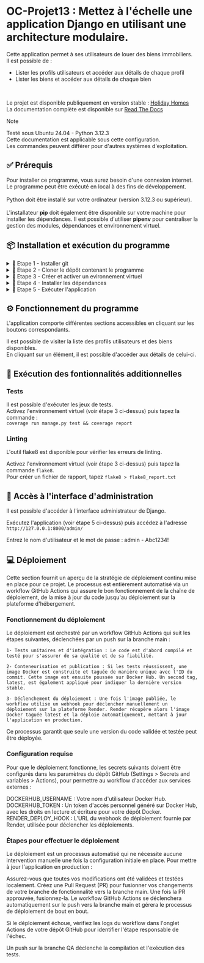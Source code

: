 # OC-Projet13 : Mettez à l'échelle une application Django en utilisant une architecture modulaire.

Cette application permet à ses utilisateurs de louer des biens immobiliers.<br>
Il est possible de :<br>
- Lister les profils utilisateurs et accéder aux détails de chaque profil <br>
- Lister les biens et accéder aux détails de chaque bien <br>
<br>

Le projet est disponible publiquement en version stable : [Holiday Homes](https://oc-projet13-latest.onrender.com/)<br>
La documentation complète est disponible sur [Read The Docs](https://gg-oc-projet13.readthedocs.io/fr/latest/index.html)<br>

> [!NOTE]
> Testé sous Ubuntu 24.04 - Python 3.12.3<br>
> Cette documentation est applicable sous cette configuration.<br>
> Les commandes peuvent différer pour d'autres systèmes d'exploitation.

## ✅ Prérequis

Pour installer ce programme, vous aurez besoin d'une connexion internet.<br>
Le programme peut être exécuté en local à des fins de développement.<br>
<br>
Python doit être installé sur votre ordinateur (version 3.12.3 ou supérieur).<br>
<br>
L'installateur **pip** doit également être disponible sur votre machine pour installer les dépendances.
Il est possible d'utiliser **pipenv** pour centraliser la gestion des modules, dépendances et environnement virtuel.

## 📦 Installation et exécution du programme

<details>
<summary>📍 Etape 1 - Installer git</summary><br>

Pour télécharger ce programme, vérifiez que git est bien installé sur votre poste.<br>
Vous pouvez l'installer en suivant les instructions fournies sur le site [git-scm.com](https://git-scm.com/book/fr/v2/D%C3%A9marrage-rapide-Installation-de-Git)

</details>

<details>
<summary>📍 Etape 2 - Cloner le dépôt contenant le programme</summary><br>


Placez-vous dans le dossier souhaité et utilisez la commande suivante :

``git clone https://github.com/Guillaume-Gillon/OC_Projet13.git``

</details>

<details>
<summary>📍 Etape 3 - Créer et activer un evironnement virtuel</summary><br>

Créez un environnement virtuel avec la commande<br>
``python3 -m venv env``<br>

Activez cet environnement avec la commande<br>
``source env/bin/activate``

</details>

<details>
<summary>📍 Etape 4 - Installer les dépendances</summary><br>

Pour que ce programme s'exécute, vous aurez besoin de plusieurs packages additionnels listés dans le fichier requirements.txt.<br>

Exécutez la commande <br>
``pip install -r requirements.txt``

</details>

<details>
<summary>📍 Etape 5 - Exécuter l'application</summary><br>

Exécutez les commandes suivantes :<br>
``python3 manage.py collectstatic --noinput``<br>
``RENDER_EXTERNAL_HOSTNAME="127.0.0.1" python3 manage.py runserver``

Ouvrez votre navigateur et tapez dans la barre d'adresse :
``127.0.0.1:8000``

</details>

## ⚙️ Fonctionnement du programme

L'application comporte différentes sections accessibles en cliquant sur les boutons correspondants.
<br>

Il est possible de visiter la liste des profils utilisateurs et des biens disponibles.<br>
En cliquant sur un élément, il est possible d'accéder aux détails de celui-ci.

## 🚀 Exécution des fontionnalités additionnelles

### Tests
Il est possible d'exécuter les jeux de tests.<br>
Activez l'environnement virtuel (voir étape 3 ci-dessus) puis tapez la commande :<br>
``coverage run manage.py test && coverage report``

### Linting

L'outil flake8 est disponible pour vérifier les erreurs de linting.

Activez l'environnement virtuel (voir étape 3 ci-dessus) puis tapez la commande ``flake8``.<br>
Pour créer un fichier de rapport, tapez ``flake8 > flake8_report.txt``

## 🔐 Accès à l'interface d'administration

Il est possible d'accéder à l'interface administrateur de Django.

Exécutez l'application (voir étape 5 ci-dessus) puis accédez à l'adresse ``http://127.0.0.1:8000/admin/``

Entrez le nom d'utilisateur et le mot de passe : admin - Abc1234!

## 💻 Déploiement

Cette section fournit un aperçu de la stratégie de déploiement continu mise en place pour ce projet. Le processus est entièrement automatisé via un workflow GitHub Actions qui assure le bon fonctionnement de la chaîne de déploiement, de la mise à jour du code jusqu'au déploiement sur la plateforme d'hébergement.

### Fonctionnement du déploiement

Le déploiement est orchestré par un workflow GitHub Actions qui suit les étapes suivantes, déclenchées par un push sur la branche main :

    1- Tests unitaires et d'intégration : Le code est d'abord compilé et testé pour s'assurer de sa qualité et de sa fiabilité.

    2- Conteneurisation et publication : Si les tests réussissent, une image Docker est construite et taguée de manière unique avec l'ID du commit. Cette image est ensuite poussée sur Docker Hub. Un second tag, latest, est également appliqué pour indiquer la dernière version stable.

    3- Déclenchement du déploiement : Une fois l'image publiée, le workflow utilise un webhook pour déclencher manuellement un déploiement sur la plateforme Render. Render récupère alors l'image Docker taguée latest et la déploie automatiquement, mettant à jour l'application en production.

Ce processus garantit que seule une version du code validée et testée peut être déployée.

### Configuration requise

Pour que le déploiement fonctionne, les secrets suivants doivent être configurés dans les paramètres du dépôt GitHub (Settings > Secrets and variables > Actions), pour permettre au workflow d'accéder aux services externes :

DOCKERHUB_USERNAME : Votre nom d'utilisateur Docker Hub.
DOCKERHUB_TOKEN : Un token d'accès personnel généré sur Docker Hub, avec les droits en lecture et écriture pour votre dépôt Docker.
RENDER_DEPLOY_HOOK : L'URL du webhook de déploiement fournie par Render, utilisée pour déclencher les déploiements.

### Étapes pour effectuer le déploiement

Le déploiement est un processus automatisé qui ne nécessite aucune intervention manuelle une fois la configuration initiale en place.
Pour mettre à jour l'application en production :

Assurez-vous que toutes vos modifications ont été validées et testées localement.
Créez une Pull Request (PR) pour fusionner vos changements de votre branche de fonctionnalité vers la branche main.
Une fois la PR approuvée, fusionnez-la.
Le workflow GitHub Actions se déclenchera automatiquement sur le push vers la branche main et gérera le processus de déploiement de bout en bout.

Si le déploiement échoue, vérifiez les logs du workflow dans l'onglet Actions de votre dépôt GitHub pour identifier l'étape responsable de l'échec.

Un push sur la branche QA déclenche la compilation et l'exécution des tests.